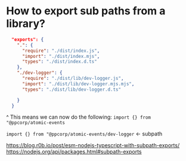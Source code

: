 # How to export sub paths from a library?

```json
  "exports": {
    ".": {
      "require": "./dist/index.js",
      "import": "./dist/index.mjs",
      "types": "./dist/index.d.ts"
    },
    "./dev-logger": {
      "require": "./dist/lib/dev-logger.js",
      "import": "./dist/lib/dev-logger.mjs.mjs",
      "types": "./dist/lib/dev-logger.d.ts"

    }
  }
```

^ This means we can now do the following:
`import {} from "@ppcorp/atomic-events`

`import {} from "@ppcorp/atomic-events/dev-logger` \<- subpath

https://blog.r0b.io/post/esm-nodejs-typescript-with-subpath-exports/
https://nodejs.org/api/packages.html#subpath-exports
